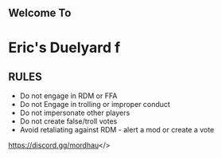 ## **Welcome To**
# **Eric's Duelyard f**

  ## **RULES**
  * Do not engage in RDM or FFA
  * Do not Engage in trolling or improper conduct
  * Do not impersonate other players
  * Do not create false/troll votes
  * Avoid retaliating against RDM - alert a mod or create a vote

  <a id="Mordhau Discord">https://discord.gg/mordhau</>
